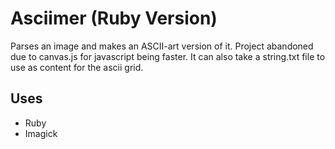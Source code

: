 # Asciimer (Ruby Version)

Parses an image and makes an ASCII-art version of it. Project abandoned due to canvas.js for javascript being faster. It can also take a string.txt file to use as content for the ascii grid.

## Uses
- Ruby
- Imagick
